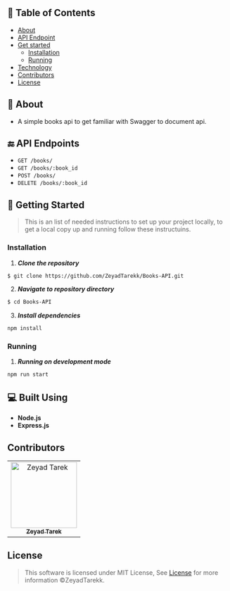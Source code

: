 ## 📝 Table of Contents

- [About](#about)
- [API Endpoint](#endpoint)
- [Get started](#get-started)
  - [Installation](#Install)
  - [Running](#running)
- [Technology](#tech)
- [Contributors](#Contributors)
- [License](#license)

## 📙 About <a name = "about"></a>

- A simple books api to get familiar with Swagger to document api.

## 🔚 API Endpoints <a name = "endpoint"></a>

- ```GET /books/ ```
- ```GET /books/:book_id ```
- ```POST /books/ ```
- ```DELETE /books/:book_id ```

## 🏁 Getting Started <a name = "get-started"></a>

> This is an list of needed instructions to set up your project locally, to get a local copy up and running follow these
> instructuins.

### Installation <a name = "Install"></a>

1. **_Clone the repository_**

```sh
$ git clone https://github.com/ZeyadTarekk/Books-API.git
```

2. **_Navigate to repository directory_**

```sh
$ cd Books-API
```

3. **_Install dependencies_**

```sh
npm install
```

### Running <a name = "running"></a>

1. **_Running on development mode_**

```sh
npm run start
```


## 💻 Built Using <a name = "tech"></a>

- **Node.js**
- **Express.js**


## Contributors <a name = "Contributors"></a>

<table>
  <tr>
    <td align="center">
    <a href="https://github.com/ZeyadTarekk" target="_black">
    <img src="https://avatars.githubusercontent.com/u/76125650?v=4" width="150px;" alt="Zeyad Tarek"/>
    <br />
    <sub><b>Zeyad Tarek</b></sub></a>

  </td>
  </tr>
 </table>

## License <a name = "license"></a>

> This software is licensed under MIT License, See [License](https://github.com/ZeyadTarekk/Books-API/blob/main/LICENSE) for more information ©ZeyadTarekk.